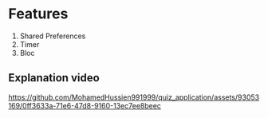 # Features

1) Shared Preferences
2) Timer 
3)  Bloc

## Explanation video


https://github.com/MohamedHussien991999/quiz_application/assets/93053169/0ff3633a-71e6-47d8-9160-13ec7ee8beec

